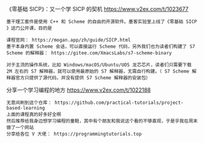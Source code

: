 
《零基础 SICP》：又一个学 SICP 的契机 https://www.v2ex.com/t/1023677
```console
墨干理工套件是使用 C++ 和 Scheme 的自由的开源软件。墨客实验室上线了《零基础 SICP 》这门公开课，目的是

课程官网： https://mogan.app/zh/guide/SICP.html
墨干本身内置 Scheme 会话，可以直接运行 Scheme 代码，另外我们也为读者们构建了 S7 Scheme 的解释器： https://gitee.com/XmacsLabs/s7-scheme-binary

对于主流的操作系统，比如 Windows/macOS/Ubuntu/UOS 龙芯芯片，读者们只需要下载 2M 左右的 S7 解释器，就可以使用最原始的 S7 解释器，无需自行构建。（ S7 Scheme 解释器官方只提供了源代码，并没有提供 S7 Scheme 解释器的安装包）
```

分享一个学习编程的地方 https://www.v2ex.com/t/1022188
```console
无意间刷到这个仓库： https://github.com/practical-tutorials/project-based-learning
上面的课程真的好多好全啊
然后推荐给我身边想学习编程的童鞋，其中有个朋友和我说这个看的不够直观，于是乎我在周末做了一个网站
分享给各位 V 大佬： https://programmingtutorials.top
```
